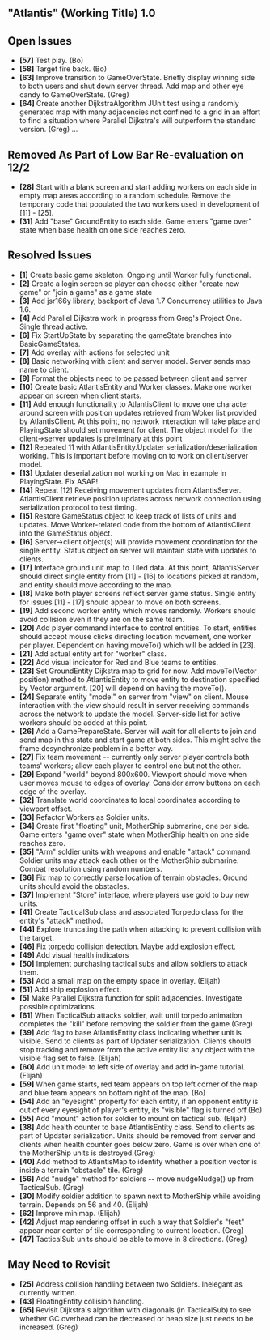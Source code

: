 "Atlantis" (Working Title) 1.0
------------------------------

Open Issues
-----------
	
- **[57]** Test play. (Bo)
- **[58]** Target fire back. (Bo)
- **[63]** Improve transition to GameOverState. Briefly display winning side to both users and shut down server thread.
           Add map and other eye candy to GameOverState. (Greg)
- **[64]** Create another DijkstraAlgorithm JUnit test using a randomly generated map with many adjacencies not confined
           to a grid in an effort to find a situation where Parallel Dijkstra's will outperform the standard version. (Greg)
...


Removed As Part of Low Bar Re-evaluation on 12/2
------------------------------------------------
- **[28]** Start with a blank screen and start adding workers on each side in empty map areas according 
           to a random schedule. Remove the temporary code that populated the two workers used in development of
           [11] - [25].
- **[31]** Add "base" GroundEntity to each side. Game enters "game over" state when base health on one side 
		   reaches zero.


Resolved Issues 
---------------
- **[1]** Create basic game skeleton. Ongoing until Worker fully functional.
- **[2]** Create a login screen so player can choose either "create new game" or "join a game" as a game state
- **[3]** Add jsr166y library, backport of Java 1.7 Concurrency utilities to Java 1.6. 
- **[4]** Add Parallel Dijkstra work in progress from Greg's Project One. Single thread active.
- **[6]** Fix StartUpState by separating the gameState branches into BasicGameStates.
- **[7]** Add overlay with actions for selected unit
- **[8]** Basic networking with client and server model. Server sends map name to client.
- **[9]** Format the objects need to be passed between client and server
- **[10]** Create basic AtlantisEntity and Worker classes. Make one worker appear on screen when
           client starts.
- **[11]** Add enough functionality to AtlantisClient to move one character around screen with position
           updates retrieved from Woker list provided by AtlantisClient. At this point, no network
           interaction will take place and PlayingState should set movement for client. The object
           model for the client->server updates is preliminary at this point
- **[12]** Repeated 11 with AtlantisEntity.Updater serialization/deserialization working. This is important
           before moving on to work on client/server model.
- **[13]** Updater deserialization not working on Mac in example in PlayingState. Fix ASAP! 
- **[14]** Repeat [12] Receiving movement updates from AtlantisServer. AtlantisClient retrieve position updates 
	       across network connection using serialization protocol to test timing.
- **[15]** Restore GameStatus object to keep track of lists of units and updates. Move Worker-related
           code from the bottom of AtlantisClient into the GameStatus object.
- **[16]** Server->client object(s) will provide movement coordination for the single entity. Status object on
		   server will maintain state with updates to clients.
- **[17]** Interface ground unit map to Tiled data. At this point, AtlantisServer should direct
		   single entity from [11] - [16] to locations picked at random, and entity should move
		   according to the map.
- **[18]** Make both player screens reflect server game status. Single entity for issues [11] - [17] 
		   should appear to move on both screens.
- **[19]** Add second worker entity which moves randomly. Workers should avoid collision even if they 
		   are on the same team.
- **[20]** Add player command interface to control entities. To start, entities should accept mouse 
		   clicks directing location movement, one worker per player. Dependent on having moveTo()
		   which will be added in [23].
- **[21]** Add actual entity art for "worker" class.
- **[22]** Add visual indicator for Red and Blue teams to entities.
- **[23]** Set GroundEntity Dijkstra map to grid for now. Add moveTo(Vector position) method
           to AtlantisEntity to move entity to destination specified by Vector argument. [20] will 
           depend on having the moveTo().
- **[24]** Separate entity "model" on server from "view" on client. Mouse interaction with the view should 
           result in server receiving commands across the network to update the model. Server-side list for
           active workers should be added at this point.
- **[26]** Add a GamePrepareState. Server will wait for all clients to join and send map in this state 
		   and start game at both sides. This might solve the frame desynchronize problem in a better way.
- **[27]** Fix team movement -- currently only server player controls both teams' workers;
		   allow each player to control one but not the other.
- **[29]** Expand "world" beyond 800x600. Viewport should move when user moves mouse to edges of
           overlay. Consider arrow buttons on each edge of the overlay.
- **[32]** Translate world coordinates to local coordinates according to viewport offset. 
- **[33]** Refactor Workers as Soldier units.
- **[34]** Create first "floating" unit, MotherShip submarine, one per side. Game enters "game over" state when
           MotherShip health on one side reaches zero.
- **[35]** "Arm" soldier units with weapons and enable "attack" command. Soldier units may attack each other or
           the MotherShip submarine. Combat resolution using random numbers.
- **[36]** Fix map to correctly parse location of terrain obstacles. Ground units should avoid the obstacles.
- **[37]** Implement "Store" interface, where players use gold to buy new units.
- **[41]** Create TacticalSub class and associated Torpedo class for the entity's "attack" method.
- **[44]** Explore truncating the path when attacking to prevent collision with the target.
- **[46]** Fix torpedo collision detection. Maybe add explosion effect.
- **[49]** Add visual health indicators	
- **[50]** Implement purchasing tactical subs and allow soldiers to attack them.
- **[53]** Add a small map on the empty space in overlay. (Elijah)
- **[51]** Add ship explosion effect.
- **[5]**  Make Parallel Dijkstra function for split adjacencies. Investigate possible optimizations.
- **[61]** When TacticalSub attacks soldier, wait until torpedo animation completes the "kill" before removing the soldier
           from the game (Greg)
- **[39]** Add flag to base AtlantisEntity class indicating whether unit is visible. Send to clients as part of
           Updater serialization. Clients should stop tracking and remove from the active entity list any object
           with the visible flag set to false. (Elijah)
- **[60]** Add unit model to left side of overlay and add in-game tutorial. (Elijah)
- **[59]** When game starts, red team appears on top left corner of the map and blue team appears on bottom right of the map. (Bo)
- **[54]** Add an "eyesight" property for each entity, if an opponent entity
		   is out of every eyesight of player's entity, its "visible" flag is turned off.(Bo)
- **[55]** Add "mount" action for soldier to mount on tactical sub. (Elijah)
- **[38]** Add health counter to base AtlantisEntity class. Send to clients as part of Updater serialization. Units
           should be removed from server and clients when health counter goes below zero. Game is over when one of
           the MotherShip units is destroyed.(Greg)
- **[40]** Add method to AtlantisMap to identify whether a position vector is inside a terrain
           "obstacle" tile. (Greg)
- **[56]** Add "nudge" method for soldiers -- move nudgeNudge() up from TacticalSub. (Greg)
- **[30]** Modify soldier addition to spawn next to MotherShip while avoiding terrain. Depends on 56 and 40. (Elijah)
- **[62]** Improve minimap. (Elijah)
- **[42]** Adjust map rendering offset in such a way that Soldier's "feet" appear near center of tile corresponding to
           current location. (Greg)
- **[47]** TacticalSub units should be able to move in 8 directions. (Greg)	  


May Need to Revisit
-------------------

- **[25]** Address collision handling between two Soldiers. Inelegant as currently written.
- **[43]** FloatingEntity collision handling. 
- **[65]** Revisit Dijkstra's algorithm with diagonals (in TacticalSub) to see whether GC overhead can be decreased or
           heap size just needs to be increased. (Greg)
